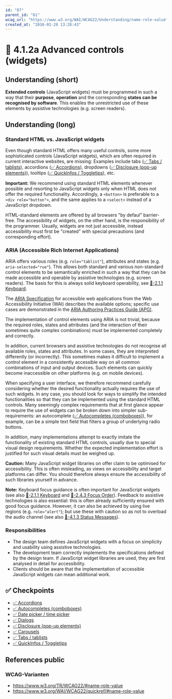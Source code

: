 ```yaml
---
id: "87"
parent_id: "61"
wcag_url: "https://www.w3.org/WAI/WCAG22/Understanding/name-role-value"
created_at: "2016-01-28 13:28:43"
---
```


# 📜 4.1.2a Advanced controls (widgets)

## Understanding (short)

**Extended controls** (JavaScript widgets) must be programmed in such a way that their **purpose**, **operation** and the corresponding **states can be recognised by software**. This enables the unrestricted use of these elements by assistive technologies (e.g. screen readers).

## Understanding (long)

### Standard HTML vs. JavaScript widgets

Even though standard HTML offers many useful controls, some more sophisticated controls (JavaScript widgets), which are often required in current interactive websites, are missing: Examples include tabs ([✅ Tabs / tablists](/en/wcag/4.1.2a-advanced-controls-widgets/tabs-tablists)), accordions ([✅ Accordions](/en/wcag/4.1.2a-advanced-controls-widgets/accordions)), dropdowns ([✅ Disclosure (pop-up elements)](/en/wcag/4.1.2a-advanced-controls-widgets/disclosure-pop-up-elements)), tooltips ([✅ QuickInfos / Toggletips](/en/wcag/4.1.2a-advanced-controls-widgets/quickinfos-toggletips)), etc.

**Important:** We recommend using standard HTML elements whenever possible and resorting to JavaScript widgets only when HTML does not offer the required functionality. Accordingly, a `<button>` is preferable to a `<div role="button">`, and the same applies to a `<select>` instead of a JavaScript dropdown.

HTML-standard elements are offered by all browsers "by defaul" barrier-free. The accessibility of widgets, on the other hand, is the responsibility of the programmer. Usually, widgets are not just accessible, instead accessibility must first be "created" with special precautions (and corresponding effort).


### ARIA (Accessible Rich Internet Applications)

ARIA offers various roles (e.g. `role="tablist"`), attributes and states (e.g. `aria-selected="rue"`). This allows both standard and various non-standard control elements to be semantically enriched in such a way that they can be made accessible and operable by assistive technologies (e.g. screen readers). The basis for this is always solid keyboard operability, see [📜-2.1.1 Keyboard](/en/wcag/2.1.1-keyboard).

The [ARIA Specification](https://www.w3.org/WAI/standards-guidelines/aria/) for accessible web applications from the Web Accessibility Initiative (WAI) describes the available options; specific use cases are demonstrated in the [ARIA Authoring Practices Guide (APG)](https://www.w3.org/WAI/ARIA/apg/patterns/).

The implementation of control elements using ARIA is not trivial, because the required roles, states and attributes (and the interaction of their sometimes quite complex combinations) must be implemented completely and correctly.

In addition, current browsers and assistive technologies do not recognise all available roles, states and attributes. In some cases, they are interpreted differently (or incorrectly). This sometimes makes it difficult to implement a control element in a consistently accessible way on all common combinations of input and output devices. Such elements can quickly become inaccessible on other platforms (e.g. on mobile devices).

When specifying a user interface, we therefore recommend carefully considering whether the desired functionality actually requires the use of such widgets. In any case, you should look for ways to simplify the intended functionalities so that they can be implemented using the standard HTML controls. Many seemingly complex requirements that at first glance appear to require the use of widgets can be broken down into simpler sub-requirements: an autocomplete ([✅ Autocompletes (comboboxes)](/en/wcag/4.1.2a-advanced-controls-widgets/autocompletes-comboboxes)), for example, can be a simple text field that filters a group of underlying radio buttons.

In addition, many implementations attempt to exactly imitate the functionality of existing standard HTML controls, usually due to special visual design requirements. Whether the expected implementation effort is justified for such visual details must be weighed up.

**Caution:** Many JavaScript widget libraries on offer claim to be optimised for accessibility. This is often misleading, as views on accessibility and target platforms can differ. You should therefore always ensure the accessibility of such libraries yourself in advance.

**Note:** Keyboard focus guidance is often important for JavaScript widgets (see also [📜-2.1.1 Keyboard](/en/wcag/2.1.1-keyboard) and [📜-2.4.3 Focus Order](/en/wcag/2.4.3-focus-order)). Feedback to assistive technologies is also essential: this is often already sufficiently ensured with good focus guidance. However, it can also be achieved by using live regions (e.g. `role="alert"`); but use these with caution so as not to overload the audio channel (see also [📜-4.1.3 Status Messages](/en/wcag/4.1.3-status-messages)).

### Responsibilities

- The design team defines JavaScript widgets with a focus on simplicity and usability using assistive technologies.
- The development team correctly implements the specifications defined by the design team. If JavaScript widget libraries are used, they are first analysed in detail for accessibility.
- Clients should be aware that the implementation of accessible JavaScript widgets can mean additional work.

## ✅ Checkpoints

- [✅ Accordions](accordions)
- [✅ Autocompletes (comboboxes)](autocompletes-comboboxes)
- [✅ Date picker / time picker](date-picker-time-picker)
- [✅ Dialogs](dialogs)
- [✅ Disclosure (pop-up elements)](disclosure-pop-up-elements)
- [✅ Carousels](carousels)
- [✅ Tabs / tablists](tabs-tablists)
- [✅ QuickInfos / Toggletips](quickinfos-toggletips)

## References public

### WCAG-Varianten
- <https://www.w3.org/TR/WCAG22/#name-role-value>
- <https://www.w3.org/WAI/WCAG22/quickref/#name-role-value>
